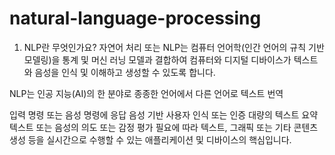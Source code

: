 # natural-language-processing
1. NLP란 무엇인가요?
자연어 처리 또는 NLP는 컴퓨터 언어학(인간 언어의 규칙 기반 모델링)을 통계 및 머신 러닝 모델과 결합하여 컴퓨터와 디지털 디바이스가 텍스트와 음성을 인식 및 이해하고 생성할 수 있도록 합니다.

NLP는 인공 지능(AI)의 한 분야로 종종한 언어에서 다른 언어로 텍스트 번역

입력 명령 또는 음성 명령에 응답
음성 기반 사용자 인식 또는 인증
대량의 텍스트 요약
텍스트 또는 음성의 의도 또는 감정 평가
필요에 따라 텍스트, 그래픽 또는 기타 콘텐츠 생성
등을 실시간으로 수행할 수 있는 애플리케이션 및 디바이스의 핵심입니다. 
